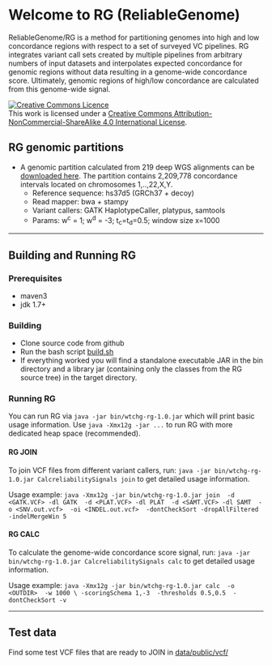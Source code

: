 # Welcome to RG (ReliableGenome)

ReliableGenome/RG is a method for partitioning genomes into high and low concordance regions with respect to a set of surveyed VC pipelines. RG integrates variant call sets created by multiple pipelines from arbitrary numbers of input datasets and interpolates expected concordance for genomic regions without data resulting in a genome-wide concordance score.
Ultimately, genomic regions of high/low concordance are calculated from this genome-wide signal.	

<a rel="license" href="http://creativecommons.org/licenses/by-nc-sa/4.0/"><img alt="Creative Commons Licence" style="border-width:0" src="https://i.creativecommons.org/l/by-nc-sa/4.0/88x31.png" /></a><br />This work is licensed under a <a rel="license" href="http://creativecommons.org/licenses/by-nc-sa/4.0/">Creative Commons Attribution-NonCommercial-ShareAlike 4.0 International License</a>.


## RG genomic partitions

* A genomic partition calculated from 219 deep WGS alignments can be [downloaded here](data/public/20160329_RG-win1000-score1_-3-RELIABLE-above0.5.bed.gz). The partition contains 2,209,778 concordance intervals located on chromosomes 1,..,22,X,Y.
  * Reference sequence: hs37d5 (GRCh37 + decoy)
  * Read mapper: bwa + stampy
  * Variant callers: GATK HaplotypeCaller, platypus, samtools
  * Params: w<sup>c</sup> = 1; w<sup>d</sup> = -3; t<sub>c</sub>=t<sub>d</sub>=0.5; window size x=1000

---

## Building and Running RG 

### Prerequisites
* maven3 
* jdk 1.7+

### Building 
* Clone source code from github
* Run the bash script [build.sh](build.sh) 
* If everything worked you will find a standalone executable JAR in the bin directory and a library jar (containing only the classes from the RG source tree) in the target directory.

### Running RG

You can run RG via `java -jar bin/wtchg-rg-1.0.jar` which will print basic usage information. 
Use `java -Xmx12g -jar ...` to run RG with more dedicated heap space (recommended).

#### RG JOIN

To join VCF files from different variant callers, run:
`java -jar bin/wtchg-rg-1.0.jar CalcreliabilitySignals join`
to get detailed usage information.

Usage example:
`java -Xmx12g -jar bin/wtchg-rg-1.0.jar join 
    -d <GATK.VCF> -dl GATK 
    -d <PLAT.VCF> -dl PLAT 
    -d <SAMT.VCF> -dl SAMT 
    -o <SNV.out.vcf> 
    -oi <INDEL.out.vcf> 
    -dontCheckSort -dropAllFiltered -indelMergeWin 5`

#### RG CALC

To calculate the genome-wide concordance score signal, run:
`java -jar bin/wtchg-rg-1.0.jar CalcreliabilitySignals calc`
to get detailed usage information.

Usage example:
`java -Xmx12g -jar bin/wtchg-rg-1.0.jar calc 
    -o <OUTDIR> 
    -w 1000 \
    -scoringSchema 1,-3 
    -thresholds 0.5,0.5 
    -dontCheckSort -v`

---

## Test data

Find some test VCF files that are ready to JOIN in [data/public/vcf/](data/public/vcf/)
